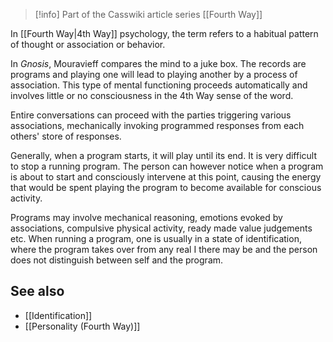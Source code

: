 > [!info] Part of the Casswiki article series [[Fourth Way]]

In [[Fourth Way|4th Way]] psychology, the term refers to a habitual pattern of thought or association or behavior.

In _Gnosis_, Mouravieff compares the mind to a juke box. The records are programs and playing one will lead to playing another by a process of association. This type of mental functioning proceeds automatically and involves little or no consciousness in the 4th Way sense of the word.

Entire conversations can proceed with the parties triggering various associations, mechanically invoking programmed responses from each others' store of responses.

Generally, when a program starts, it will play until its end. It is very difficult to stop a running program. The person can however notice when a program is about to start and consciously intervene at this point, causing the energy that would be spent playing the program to become available for conscious activity.

Programs may involve mechanical reasoning, emotions evoked by associations, compulsive physical activity, ready made value judgements etc. When running a program, one is usually in a state of identification, where the program takes over from any real I there may be and the person does not distinguish between self and the program.

See also
--------

*   [[Identification]]
*   [[Personality (Fourth Way)]]